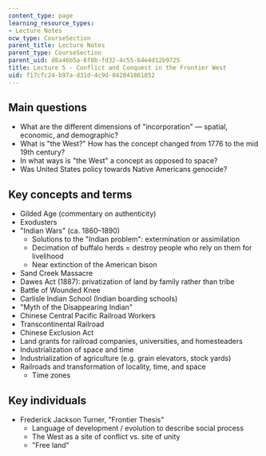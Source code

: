 ```yaml
---
content_type: page
learning_resource_types:
- Lecture Notes
ocw_type: CourseSection
parent_title: Lecture Notes
parent_type: CourseSection
parent_uid: d8a46b5a-6f8b-fd32-4c55-64e4d12b9725
title: Lecture 5 - Conflict and Conquest in the Frontier West
uid: f17cfc24-b97a-d31d-4c9d-842841861852
---
```


Main questions
--------------

*   What are the different dimensions of "incorporation" — spatial, economic, and demographic?
*   What is "the West?" How has the concept changed from 1776 to the mid 19th century?
*   In what ways is "the West" a concept as opposed to space?
*   Was United States policy towards Native Americans genocide?

Key concepts and terms
----------------------

*   Gilded Age (commentary on authenticity)
*   Exodusters
*   "Indian Wars" (ca. 1860–1890)  
    *   Solutions to the "Indian problem": extermination or assimilation
    *   Decimation of buffalo herds = destroy people who rely on them for livelihood
    *   Near extinction of the American bison
*   Sand Creek Massacre
*   Dawes Act (1887): privatization of land by family rather than tribe
*   Battle of Wounded Knee
*   Carlisle Indian School (Indian boarding schools)
*   "Myth of the Disappearing Indian"
*   Chinese Central Pacific Railroad Workers
*   Transcontinental Railroad
*   Chinese Exclusion Act
*   Land grants for railroad companies, universities, and homesteaders
*   Industrialization of space and time
*   Industrialization of agriculture (e.g. grain elevators, stock yards)
*   Railroads and transformation of locality, time, and space  
    *   Time zones

Key individuals
---------------

*   Frederick Jackson Turner, "Frontier Thesis"  
    *   Language of development / evolution to describe social process
    *   The West as a site of conflict vs. site of unity
    *   "Free land"